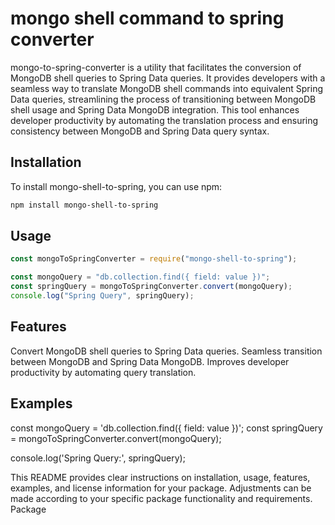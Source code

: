 # mongo shell command to spring converter

mongo-to-spring-converter is a utility that facilitates the conversion of MongoDB shell queries to Spring Data queries. It provides developers with a seamless way to translate MongoDB shell commands into equivalent Spring Data queries, streamlining the process of transitioning between MongoDB shell usage and Spring Data MongoDB integration. This tool enhances developer productivity by automating the translation process and ensuring consistency between MongoDB and Spring Data query syntax.

## Installation

To install mongo-shell-to-spring, you can use npm:

```bash
npm install mongo-shell-to-spring
```

## Usage

```javascript
const mongoToSpringConverter = require("mongo-shell-to-spring");

const mongoQuery = "db.collection.find({ field: value })";
const springQuery = mongoToSpringConverter.convert(mongoQuery);
console.log("Spring Query", springQuery);
```

## Features

Convert MongoDB shell queries to Spring Data queries.
Seamless transition between MongoDB and Spring Data MongoDB.
Improves developer productivity by automating query translation.

## Examples

const mongoQuery = 'db.collection.find({ field: value })';
const springQuery = mongoToSpringConverter.convert(mongoQuery);

console.log('Spring Query:', springQuery);

This README provides clear instructions on installation, usage, features, examples, and license information for your package. Adjustments can be made according to your specific package functionality and requirements.
Package 